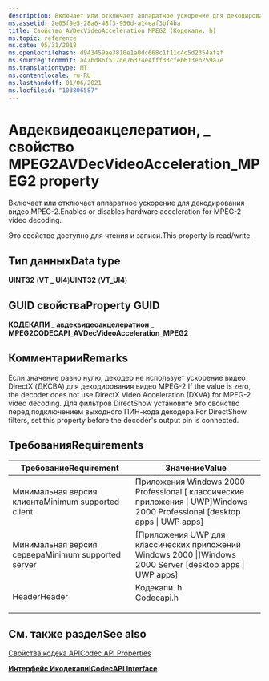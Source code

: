 ```yaml
---
description: Включает или отключает аппаратное ускорение для декодирования видео MPEG-2.
ms.assetid: 2e05f9e5-28a6-48f3-956d-a14eaf3bf4ba
title: Свойство AVDecVideoAcceleration_MPEG2 (Кодекапи. h)
ms.topic: reference
ms.date: 05/31/2018
ms.openlocfilehash: d943459ae3810e1a0dc668c1f11c4c5d2354afaf
ms.sourcegitcommit: a47bd86f517de76374e4fff33cfeb613eb259a7e
ms.translationtype: MT
ms.contentlocale: ru-RU
ms.lasthandoff: 01/06/2021
ms.locfileid: "103806587"
---
```

# <a name="avdecvideoacceleration_mpeg2-property"></a><span data-ttu-id="f749a-103">Авдеквидеоакцелератион, \_ свойство MPEG2</span><span class="sxs-lookup"><span data-stu-id="f749a-103">AVDecVideoAcceleration\_MPEG2 property</span></span>

<span data-ttu-id="f749a-104">Включает или отключает аппаратное ускорение для декодирования видео MPEG-2.</span><span class="sxs-lookup"><span data-stu-id="f749a-104">Enables or disables hardware acceleration for MPEG-2 video decoding.</span></span>

<span data-ttu-id="f749a-105">Это свойство доступно для чтения и записи.</span><span class="sxs-lookup"><span data-stu-id="f749a-105">This property is read/write.</span></span>

## <a name="data-type"></a><span data-ttu-id="f749a-106">Тип данных</span><span class="sxs-lookup"><span data-stu-id="f749a-106">Data type</span></span>

<span data-ttu-id="f749a-107">**UINT32** (**VT \_ UI4**)</span><span class="sxs-lookup"><span data-stu-id="f749a-107">**UINT32** (**VT\_UI4**)</span></span>

## <a name="property-guid"></a><span data-ttu-id="f749a-108">GUID свойства</span><span class="sxs-lookup"><span data-stu-id="f749a-108">Property GUID</span></span>

<span data-ttu-id="f749a-109">**КОДЕКАПИ \_ авдеквидеоакцелератион \_ MPEG2**</span><span class="sxs-lookup"><span data-stu-id="f749a-109">**CODECAPI\_AVDecVideoAcceleration\_MPEG2**</span></span>

## <a name="remarks"></a><span data-ttu-id="f749a-110">Комментарии</span><span class="sxs-lookup"><span data-stu-id="f749a-110">Remarks</span></span>

<span data-ttu-id="f749a-111">Если значение равно нулю, декодер не использует ускорение видео DirectX (ДКСВА) для декодирования видео MPEG-2.</span><span class="sxs-lookup"><span data-stu-id="f749a-111">If the value is zero, the decoder does not use DirectX Video Acceleration (DXVA) for MPEG-2 video decoding.</span></span> <span data-ttu-id="f749a-112">Для фильтров DirectShow установите это свойство перед подключением выходного ПИН-кода декодера.</span><span class="sxs-lookup"><span data-stu-id="f749a-112">For DirectShow filters, set this property before the decoder's output pin is connected.</span></span>

## <a name="requirements"></a><span data-ttu-id="f749a-113">Требования</span><span class="sxs-lookup"><span data-stu-id="f749a-113">Requirements</span></span>



| <span data-ttu-id="f749a-114">Требование</span><span class="sxs-lookup"><span data-stu-id="f749a-114">Requirement</span></span> | <span data-ttu-id="f749a-115">Значение</span><span class="sxs-lookup"><span data-stu-id="f749a-115">Value</span></span> |
|-------------------------------------|---------------------------------------------------------------------------------------|
| <span data-ttu-id="f749a-116">Минимальная версия клиента</span><span class="sxs-lookup"><span data-stu-id="f749a-116">Minimum supported client</span></span><br/> | <span data-ttu-id="f749a-117">Приложения Windows 2000 Professional \[ классические приложения \| UWP\]</span><span class="sxs-lookup"><span data-stu-id="f749a-117">Windows 2000 Professional \[desktop apps \| UWP apps\]</span></span><br/>                     |
| <span data-ttu-id="f749a-118">Минимальная версия сервера</span><span class="sxs-lookup"><span data-stu-id="f749a-118">Minimum supported server</span></span><br/> | <span data-ttu-id="f749a-119">\[Приложения UWP для классических приложений Windows 2000 \|\]</span><span class="sxs-lookup"><span data-stu-id="f749a-119">Windows 2000 Server \[desktop apps \| UWP apps\]</span></span><br/>                           |
| <span data-ttu-id="f749a-120">Header</span><span class="sxs-lookup"><span data-stu-id="f749a-120">Header</span></span><br/>                   | <dl> <span data-ttu-id="f749a-121"><dt>Кодекапи. h</dt></span><span class="sxs-lookup"><span data-stu-id="f749a-121"><dt>Codecapi.h</dt></span></span> </dl> |



## <a name="see-also"></a><span data-ttu-id="f749a-122">См. также раздел</span><span class="sxs-lookup"><span data-stu-id="f749a-122">See also</span></span>

<dl> <dt>

[<span data-ttu-id="f749a-123">Свойства кодека API</span><span class="sxs-lookup"><span data-stu-id="f749a-123">Codec API Properties</span></span>](codec-api-properties.md)
</dt> <dt>

[<span data-ttu-id="f749a-124">**Интерфейс Икодекапи**</span><span class="sxs-lookup"><span data-stu-id="f749a-124">**ICodecAPI Interface**</span></span>](/windows/desktop/api/Strmif/nn-strmif-icodecapi)
</dt> </dl>

 

 




